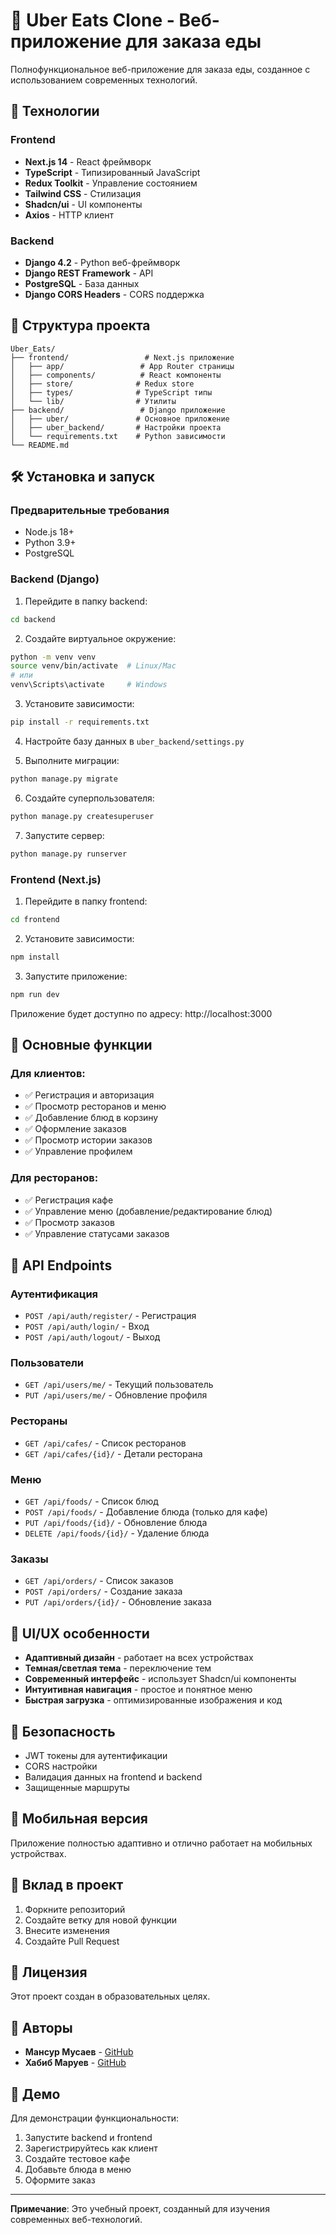 # 🍔 Uber Eats Clone - Веб-приложение для заказа еды

Полнофункциональное веб-приложение для заказа еды, созданное с использованием современных технологий.

## 🚀 Технологии

### Frontend
- **Next.js 14** - React фреймворк
- **TypeScript** - Типизированный JavaScript
- **Redux Toolkit** - Управление состоянием
- **Tailwind CSS** - Стилизация
- **Shadcn/ui** - UI компоненты
- **Axios** - HTTP клиент

### Backend
- **Django 4.2** - Python веб-фреймворк
- **Django REST Framework** - API
- **PostgreSQL** - База данных
- **Django CORS Headers** - CORS поддержка

## 📁 Структура проекта

```
Uber_Eats/
├── frontend/                 # Next.js приложение
│   ├── app/                 # App Router страницы
│   ├── components/          # React компоненты
│   ├── store/              # Redux store
│   ├── types/              # TypeScript типы
│   └── lib/                # Утилиты
├── backend/                 # Django приложение
│   ├── uber/               # Основное приложение
│   ├── uber_backend/       # Настройки проекта
│   └── requirements.txt    # Python зависимости
└── README.md
```

## 🛠️ Установка и запуск

### Предварительные требования
- Node.js 18+
- Python 3.9+
- PostgreSQL

### Backend (Django)

1. Перейдите в папку backend:
```bash
cd backend
```

2. Создайте виртуальное окружение:
```bash
python -m venv venv
source venv/bin/activate  # Linux/Mac
# или
venv\Scripts\activate     # Windows
```

3. Установите зависимости:
```bash
pip install -r requirements.txt
```

4. Настройте базу данных в `uber_backend/settings.py`

5. Выполните миграции:
```bash
python manage.py migrate
```

6. Создайте суперпользователя:
```bash
python manage.py createsuperuser
```

7. Запустите сервер:
```bash
python manage.py runserver
```

### Frontend (Next.js)

1. Перейдите в папку frontend:
```bash
cd frontend
```

2. Установите зависимости:
```bash
npm install
```

3. Запустите приложение:
```bash
npm run dev
```

Приложение будет доступно по адресу: http://localhost:3000

## 🎯 Основные функции

### Для клиентов:
- ✅ Регистрация и авторизация
- ✅ Просмотр ресторанов и меню
- ✅ Добавление блюд в корзину
- ✅ Оформление заказов
- ✅ Просмотр истории заказов
- ✅ Управление профилем

### Для ресторанов:
- ✅ Регистрация кафе
- ✅ Управление меню (добавление/редактирование блюд)
- ✅ Просмотр заказов
- ✅ Управление статусами заказов

## 🔧 API Endpoints

### Аутентификация
- `POST /api/auth/register/` - Регистрация
- `POST /api/auth/login/` - Вход
- `POST /api/auth/logout/` - Выход

### Пользователи
- `GET /api/users/me/` - Текущий пользователь
- `PUT /api/users/me/` - Обновление профиля

### Рестораны
- `GET /api/cafes/` - Список ресторанов
- `GET /api/cafes/{id}/` - Детали ресторана

### Меню
- `GET /api/foods/` - Список блюд
- `POST /api/foods/` - Добавление блюда (только для кафе)
- `PUT /api/foods/{id}/` - Обновление блюда
- `DELETE /api/foods/{id}/` - Удаление блюда

### Заказы
- `GET /api/orders/` - Список заказов
- `POST /api/orders/` - Создание заказа
- `PUT /api/orders/{id}/` - Обновление заказа

## 🎨 UI/UX особенности

- **Адаптивный дизайн** - работает на всех устройствах
- **Темная/светлая тема** - переключение тем
- **Современный интерфейс** - использует Shadcn/ui компоненты
- **Интуитивная навигация** - простое и понятное меню
- **Быстрая загрузка** - оптимизированные изображения и код

## 🔐 Безопасность

- JWT токены для аутентификации
- CORS настройки
- Валидация данных на frontend и backend
- Защищенные маршруты

## 📱 Мобильная версия

Приложение полностью адаптивно и отлично работает на мобильных устройствах.

## 🤝 Вклад в проект

1. Форкните репозиторий
2. Создайте ветку для новой функции
3. Внесите изменения
4. Создайте Pull Request

## 📄 Лицензия

Этот проект создан в образовательных целях.

## 👥 Авторы

- **Мансур Мусаев** - [GitHub](https://github.com/Mansur-09595)
- **Хабиб Маруев** - [GitHub](https://github.com/Maruev-H)

## 🚀 Демо

Для демонстрации функциональности:
1. Запустите backend и frontend
2. Зарегистрируйтесь как клиент
3. Создайте тестовое кафе
4. Добавьте блюда в меню
5. Оформите заказ

---

**Примечание**: Это учебный проект, созданный для изучения современных веб-технологий.
